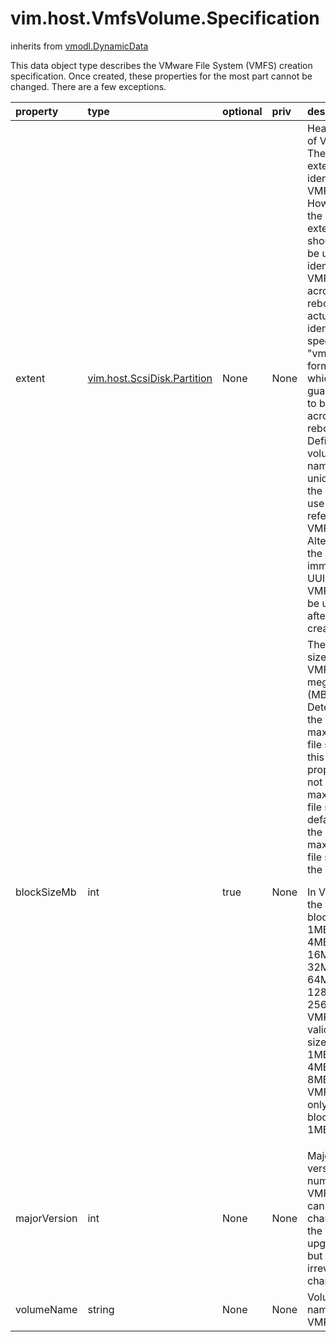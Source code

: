 vim.host.VmfsVolume.Specification
=================================
inherits from [vmodl.DynamicData](docs/vmodl.DynamicData.md)


This data object type describes the VMware File System (VMFS)   creation specification. Once created, these properties for the most   part cannot be changed.  There are a few exceptions.

| property | type | optional | priv | desc |
|:---------|:-----|:---------|:-----|:-----|
| extent | [vim.host.ScsiDisk.Partition](vim.host.ScsiDisk.Partition.md "vim.host.ScsiDisk.Partition") | None | None | Head extent of VMFS.  The head extent identifies the VMFS.  However,   the head extent should not be used to identify the VMFS across host   reboots.  The actual identifier is specified in "vmhbaI:T:L" format   which is not guaranteed to be stable across reboots.  Define a volume   name that is unique to the host and use it to refer to the VMFS.   Alternatively, the immutable UUID of the VMFS can be used after it   is created. |
| blockSizeMb | int | true | None | The block size of VMFS in megabytes (MB).  Determines the maximum file   size.  If this optional property is not set, the maximum   file size defaults to the maximum file size for the platform.   <p>    In VMFS2, the valid block sizes 1MB, 2MB, 4MB, 8MB, 16MB, 32MB, 64MB,   128MB, and 256MB.   In VMFS3, the valid block sizes are 1MB, 2MB, 4MB, and 8MB.   In VMFS5, the only valid block size is 1MB. |
| majorVersion | int | None | None | Major version number of VMFS.  This can be changed if the VMFS is   upgraded, but this is an irreversible change. |
| volumeName | string | None | None | Volume name of VMFS. |


